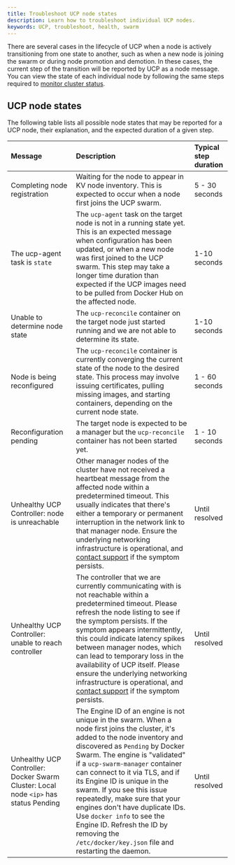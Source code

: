 ```yaml
---
title: Troubleshoot UCP node states
description: Learn how to troubleshoot individual UCP nodes.
keywords: UCP, troubleshoot, health, swarm
---
```

There are several cases in the lifecycle of UCP when a node is actively transitioning from one state to another, such as when a new node is joining the swarm or during node promotion and demotion. In these cases, the current step of the transition will be reported by UCP as a node message. You can view the state of each individual node by following the same steps required to [monitor cluster status](index.md).

## UCP node states

The following table lists all possible node states that may be reported for a UCP node, their explanation, and the expected duration of a given step.

| Message                                                                                    | Description                                                                                                                                                                                                                                                                                                                                                                                                                                                                                                                          | Typical step duration |
|:------------------------------------------------------------------------------------------ |:------------------------------------------------------------------------------------------------------------------------------------------------------------------------------------------------------------------------------------------------------------------------------------------------------------------------------------------------------------------------------------------------------------------------------------------------------------------------------------------------------------------------------------ |:--------------------- |
| Completing node registration                                                               | Waiting for the node to appear in KV node inventory. This is expected to occur when a node first joins the UCP swarm.                                                                                                                                                                                                                                                                                                                                                                                                                | 5 - 30 seconds        |
| The ucp-agent task is `state`                                                              | The `ucp-agent` task on the target node is not in a running state yet. This is an expected message when configuration has been updated, or when a new node was first joined to the UCP swarm. This step may take a longer time duration than expected if the UCP images need to be pulled from Docker Hub on the affected node.                                                                                                                                                                                                      | 1-10 seconds          |
| Unable to determine node state                                                             | The `ucp-reconcile` container on the target node just started running and we are not able to determine its state.                                                                                                                                                                                                                                                                                                                                                                                                                    | 1-10 seconds          |
| Node is being reconfigured                                                                 | The `ucp-reconcile` container is currently converging the current state of the node to the desired state. This process may involve issuing certificates, pulling missing images, and starting containers, depending on the current node state.                                                                                                                                                                                                                                                                                       | 1 - 60 seconds        |
| Reconfiguration pending                                                                    | The target node is expected to be a manager but the `ucp-reconcile` container has not been started yet.                                                                                                                                                                                                                                                                                                                                                                                                                              | 1 - 10 seconds        |
| Unhealthy UCP Controller: node is unreachable                                              | Other manager nodes of the cluster have not received a heartbeat message from the affected node within a predetermined timeout. This usually indicates that there's either a temporary or permanent interruption in the network link to that manager node. Ensure the underlying networking infrastructure is operational, and [contact support](../../get-support.md) if the symptom persists.                                                                                                                                      | Until resolved        |
| Unhealthy UCP Controller: unable to reach controller                                       | The controller that we are currently communicating with is not reachable within a predetermined timeout. Please refresh the node listing to see if the symptom persists. If the symptom appears intermittently, this could indicate latency spikes between manager nodes, which can lead to temporary loss in the availability of UCP itself. Please ensure the underlying networking infrastructure is operational, and [contact support](../../get-support.md) if the symptom persists.                                            | Until resolved        |
| Unhealthy UCP Controller: Docker Swarm Cluster: Local node `<ip>` has status Pending | The Engine ID of an engine is not unique in the swarm. When a node first joins the cluster, it's added to the node inventory and discovered as `Pending` by Docker Swarm. The engine is "validated" if a `ucp-swarm-manager` container can connect to it via TLS, and if its Engine ID is unique in the swarm. If you see this issue repeatedly, make sure that your engines don't have duplicate IDs. Use `docker info` to see the Engine ID. Refresh the ID by removing the `/etc/docker/key.json` file and restarting the daemon. | Until resolved        |